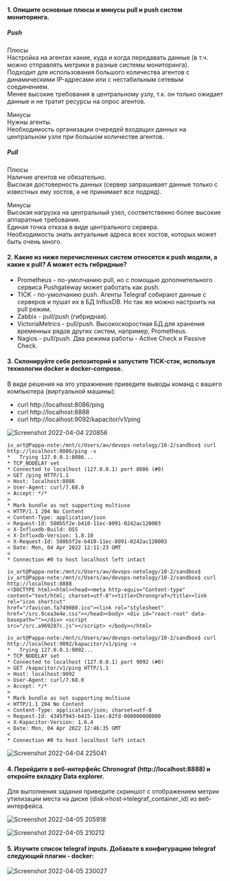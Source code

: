 #### 1. Опишите основные плюсы и минусы pull и push систем мониторинга.  
##### Push  

Плюсы  
Настройка на агентах какие, куда и когда передавать данные (в т.ч. можно отправлять метрики в разные системы мониторинга).  
Подходит для использования большого количества агентов с динамическими IP-адресами или с нестабильным сетевым соединением.  
Менее высокие требования в центральному узлу, т.к. он только ожидает данные и не тратит ресурсы на опрос агентов.  

Минусы  
Нужны агенты.  
Необходимость организации очередей входящих данных на центральном узле при большом количестве агентов.  

##### Pull  

Плюсы  
Наличие агентов не обязательно.  
Высокая достоверность данных (сервер запрашивает данные только с известных ему хостов, а не принимает все подряд).  

Минусы  
Высокая нагрузка на центральный узел, соответственно более высокие аппаратные требования.  
Единая точка отказа в виде центрального сервера.  
Необходимость знать актуальные адреса всех хостов, которых может быть очень много.  

#### 2. Какие из ниже перечисленных систем относятся к push модели, а какие к pull? А может есть гибридные?  

- Prometheus - по-умолчанию pull, но с помощью дополнительного сервиса Pushgateway может работать как push.  
- TICK - по-умолчанию push. Агенты Telegraf собирают данные с серверов и пушат их в БД InfluxDB. Но так же можно настроить на pull режим.  
- Zabbix - pull/push (гибридная).  
- VictoriaMetrics - pull/push. Высокоскоростная БД для хранения временных рядов других систем, например, Prometheus.  
- Nagios - pull/push. Два режима работы - Active Check и Passive Check.  

#### 3.  Склонируйте себе репозиторий и запустите TICK-стэк, используя технологии docker и docker-compose.  

В виде решения на это упражнение приведите выводы команд с вашего компьютера (виртуальной машины):  

- curl http://localhost:8086/ping  
- curl http://localhost:8888  
- curl http://localhost:9092/kapacitor/v1/ping  


![Screenshot 2022-04-04 220856](https://user-images.githubusercontent.com/87374285/161546225-137691f0-3af7-4889-bb67-02158766101c.png)  
```
iv_art@Pappa-note:/mnt/c/Users/ан/devops-netology/10-2/sandbox$ curl http://localhost:8086/ping -v
*   Trying 127.0.0.1:8086...
* TCP_NODELAY set
* Connected to localhost (127.0.0.1) port 8086 (#0)
> GET /ping HTTP/1.1
> Host: localhost:8086
> User-Agent: curl/7.68.0
> Accept: */*
>
* Mark bundle as not supporting multiuse
< HTTP/1.1 204 No Content
< Content-Type: application/json
< Request-Id: 580b5f2e-b410-11ec-8091-0242ac120003
< X-Influxdb-Build: OSS
< X-Influxdb-Version: 1.8.10
< X-Request-Id: 580b5f2e-b410-11ec-8091-0242ac120003
< Date: Mon, 04 Apr 2022 12:11:23 GMT
<
* Connection #0 to host localhost left intact

iv_art@Pappa-note:/mnt/c/Users/ан/devops-netology/10-2/sandbox$
iv_art@Pappa-note:/mnt/c/Users/ан/devops-netology/10-2/sandbox$ curl http://localhost:8888
<!DOCTYPE html><html><head><meta http-equiv="Content-type" content="text/html; charset=utf-8"><title>Chronograf</title><link rel="icon shortcut"
href="/favicon.fa749080.ico"><link rel="stylesheet" href="/src.9cea3e4e.css"></head><body> <div id="react-root" data-basepath=""></div> <script 
src="/src.a969287c.js"></script> </body></html>

iv_art@Pappa-note:/mnt/c/Users/ан/devops-netology/10-2/sandbox$ curl http://localhost:9092/kapacitor/v1/ping -v
*   Trying 127.0.0.1:9092...
* TCP_NODELAY set
* Connected to localhost (127.0.0.1) port 9092 (#0)
> GET /kapacitor/v1/ping HTTP/1.1
> Host: localhost:9092
> User-Agent: curl/7.68.0
> Accept: */*
>
* Mark bundle as not supporting multiuse
< HTTP/1.1 204 No Content
< Content-Type: application/json; charset=utf-8
< Request-Id: 4345f943-b415-11ec-82fd-000000000000
< X-Kapacitor-Version: 1.6.4
< Date: Mon, 04 Apr 2022 12:46:35 GMT
<
* Connection #0 to host localhost left intact
```
![Screenshot 2022-04-04 225041](https://user-images.githubusercontent.com/87374285/161547513-3750e1f3-fd0e-468b-bb76-f5058d77d4ef.png)  

#### 4. Перейдите в веб-интерфейс Chronograf (http://localhost:8888) и откройте вкладку Data explorer.  
   Для выполнения задания приведите скриншот с отображением метрик утилизации места на диске (disk->host->telegraf_container_id) из веб-интерфейса.  
   
![Screenshot 2022-04-05 205918](https://user-images.githubusercontent.com/87374285/161739733-390a20d9-a39a-477c-bc53-fa5b51e90244.png)  

![Screenshot 2022-04-05 210212](https://user-images.githubusercontent.com/87374285/161743093-360c1907-4029-47d2-a384-b615fd91e77c.png)  

#### 5. Изучите список telegraf inputs. Добавьте в конфигурацию telegraf следующий плагин - docker:  

![Screenshot 2022-04-05 230027](https://user-images.githubusercontent.com/87374285/161759550-cd4a2450-3334-4e02-8f0e-fa874bfb7c5f.png)


